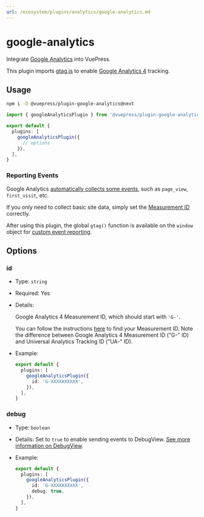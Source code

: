 ```yaml
---
url: /ecosystem/plugins/analytics/google-analytics.md
---
```

# google-analytics

Integrate [Google Analytics](https://analytics.google.com/) into VuePress.

This plugin imports [gtag.js](https://developers.google.com/analytics/devguides/collection/gtagjs) to enable [Google Analytics 4](https://support.google.com/analytics/answer/10089681) tracking.

## Usage

```bash
npm i -D @vuepress/plugin-google-analytics@next
```

```ts title=".vuepress/config.ts"
import { googleAnalyticsPlugin } from '@vuepress/plugin-google-analytics'

export default {
  plugins: [
    googleAnalyticsPlugin({
      // options
    }),
  ],
}
```

### Reporting Events

Google Analytics [automatically collects some events](https://support.google.com/analytics/answer/9234069), such as `page_view`, `first_visit`, etc.

If you only need to collect basic site data, simply set the [Measurement ID](#id) correctly.

After using this plugin, the global `gtag()` function is available on the `window` object for [custom event reporting](https://developers.google.com/analytics/devguides/collection/ga4/events).

## Options

### id

* Type: `string`

* Required: Yes

* Details:

  Google Analytics 4 Measurement ID, which should start with `'G-'`.

  You can follow the instructions [here](https://support.google.com/analytics/answer/9539598) to find your Measurement ID. Note the difference between Google Analytics 4 Measurement ID ("G-" ID) and Universal Analytics Tracking ID ("UA-" ID).

* Example:

  ```ts title=".vuepress/config.ts"
  export default {
    plugins: [
      googleAnalyticsPlugin({
        id: 'G-XXXXXXXXXX',
      }),
    ],
  }
  ```

### debug

* Type: `boolean`

* Details:
  Set to `true` to enable sending events to DebugView. [See more information on DebugView](https://support.google.com/analytics/answer/7201382).

* Example:

  ```ts title=".vuepress/config.ts"
  export default {
    plugins: [
      googleAnalyticsPlugin({
        id: 'G-XXXXXXXXXX',
        debug: true,
      }),
    ],
  }
  ```

